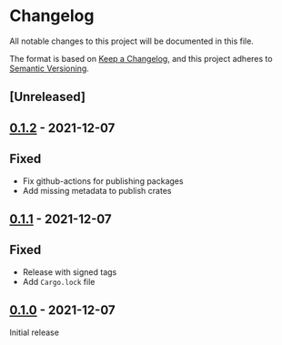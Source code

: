 # Changelog

All notable changes to this project will be documented in this file.

The format is based on [Keep a Changelog](https://keepachangelog.com/en/1.0.0/),
and this project adheres to [Semantic Versioning](https://semver.org/spec/v2.0.0.html).

## [Unreleased]

## [0.1.2](https://github.com/pando85/timer/tree/v0.1.2) - 2021-12-07

## Fixed

- Fix github-actions for publishing packages
- Add missing metadata to publish crates

## [0.1.1](https://github.com/pando85/timer/tree/v0.1.1) - 2021-12-07

## Fixed

- Release with signed tags
- Add `Cargo.lock` file

## [0.1.0](https://github.com/pando85/timer/tree/v0.1.0) - 2021-12-07

Initial release
